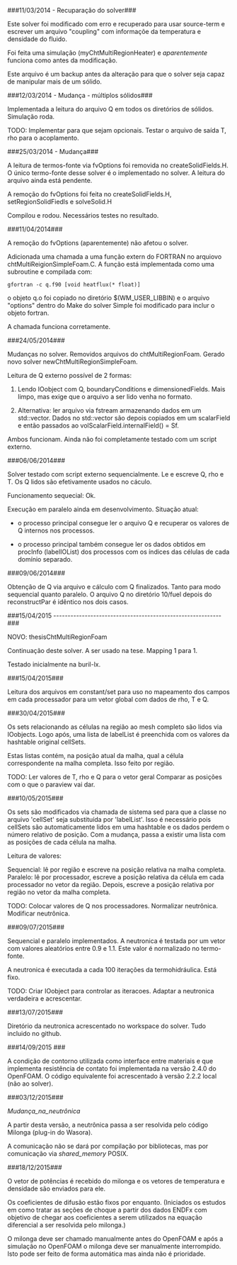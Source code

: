 ###11/03/2014 - Recuparação do solver###

Este solver foi modificado com erro e recuperado para usar source-term 
e escrever um arquivo "coupling" com informaçõe da temperatura 
e densidade do fluido.

Foi feita uma simulação (myChtMultiRegionHeater) e *aparentemente* 
funciona como antes da modificação.

Este arquivo é um backup antes da alteração para que o solver seja 
capaz de manipular mais de um sólido.

###12/03/2014 - Mudança - múltiplos sólidos###

Implementada a leitura do arquivo Q em todos os diretórios de sólidos.
Simulação roda.

TODO: Implementar para que sejam opcionais.
      Testar o arquivo de saída T, rho para o acoplamento.

###25/03/2014 - Mudança###

A leitura de termos-fonte via fvOptions foi removida no 
createSolidFields.H. O único termo-fonte desse solver é o 
implementado no solver. A leitura do arquivo ainda está 
pendente.

A remoção do fvOptions foi feita no createSolidFields.H, 
setRegionSolidFiedls e solveSolid.H

Compilou e rodou. Necessários testes no resultado.

###11/04/2014###

A remoção do fvOptions (aparentemente) não afetou o 
solver.

Adicionada uma chamada a uma função extern do FORTRAN 
no arquiovo chtMultiReigionSimpleFoam.C. A função está 
implementada como uma subroutine e compilada com:

    gfortran -c q.f90 [void heatflux(* float)]

o objeto q.o foi copiado no diretório 
$(WM_USER_LIBBIN) e o arquivo "options" 
dentro do Make do solver Simple 
foi modificado para inclur o objeto fortran.

A chamada funciona corretamente.

###24/05/2014###

Mudanças no solver. Removidos arquivos do chtMultiRegionFoam.
Gerado novo solver newChtMultiRegionSimpleFoam.

Leitura de Q externo possível de 2 formas:

1. Lendo IOobject com Q, boundaryConditions e dimensionedFields.
   Mais limpo, mas exige que o arquivo a ser lido venha no formato.

2. Alternativa: ler arquivo via fstream armazenando dados em um 
   std::vector. Dados no std::vector são depois copiados em um
   scalarField e então passados ao 
       volScalarField.internalField() = Sf.

Ambos funcionam. Ainda não foi completamente testado com um script 
externo.

###06/06/2014###

Solver testado com script externo sequencialmente. 
Le e escreve Q, rho e T. Os Q lidos são efetivamente usados no cáculo.

Funcionamento sequecial: Ok.

Execução em paralelo ainda em desenvolvimento. Situação atual:

* o processo principal consegue ler o arquivo Q e recuperar os 
valores de Q internos nos processos.

* o processo principal também consegue ler os dados obtidos 
em procInfo (labelIOList) dos processos com os índices das células 
de cada domínio separado.

###09/06/2014###

Obtenção de Q via arquivo e cálculo com Q finalizados.
Tanto para modo sequencial quanto paralelo.
O arquivo Q no diretório 10/fuel depois do reconstructPar 
é idêntico nos dois casos.

###15/04/2015 -----------------------------------------------------------###

NOVO: thesisChtMultiRegionFoam

Continuação deste solver. A ser usado na tese.
Mapping 1 para 1.

Testado inicialmente na buril-lx.

###15/04/2015###

Leitura dos arquivos em constant/set para uso no mapeamento dos campos
em cada processador para um vetor global com dados de rho, T e Q.

###30/04/2015###

Os sets relacionando as células na região ao mesh completo são lidos
via IOobjects.
Logo após, uma lista de labelList é preenchida com os valores da hashtable
original cellSets.

Estas listas contém, na posição atual da malha, qual a célula correspondente
na malha completa. Isso feito por região.

TODO: Ler valores de T, rho e Q para o vetor geral
      Comparar as posições com o que o paraview vai dar.
      
###10/05/2015###

Os sets são modificados via chamada de sistema sed para que a classe
no arquivo 'cellSet' seja substituída por 'labelList'. Isso é necessário
pois cellSets são automaticamente lidos em uma hashtable e os dados
perdem o número relativo de posição. Com a mudança, passa a existir uma
lista com as posições de cada célula na malha.

Leitura de valores:

Sequencial: lê por região e escreve na posição relativa na malha completa.
Paralelo: lê por processador, escreve a posição relativa da célula em cada
	  processador no vetor da região. Depois, escreve a posição relativa
	  por região no vetor da malha completa.

TODO: Colocar valores de Q nos processadores.
      Normalizar neutrônica.
      Modificar neutrônica.

###09/07/2015###

Sequencial e paralelo implementados.
A neutronica é testada por um vetor com valores aleatórios entre 0.9 e 1.1.
Este valor é normalizado no termo-fonte.

A neutronica é executada a cada 100 iterações da termohidráulica. Está fixo.

TODO: Criar IOobject para controlar as iteracoes.
      Adaptar a neutronica verdadeira e acrescentar.
     
###13/07/2015###

Diretório da neutronica acrescentado no workspace do solver.
Tudo incluido no github.

###14/09/2015 ###

A condição de contorno utilizada como interface entre materiais 
e que implementa resistência de contato foi implementada na 
versão 2.4.0 do OpenFOAM. O código equivalente foi acrescentado 
à versão 2.2.2 local (não ao solver).

###03/12/2015###

_Mudança_na_neutrônica_

A partir desta versão, a neutrônica passa a ser resolvida pelo
código Milonga (plug-in do Wasora).

A comunicação não se dará por compilação por bibliotecas, mas 
por comunicação via _shared_memory_ POSIX.

###18/12/2015###

O vetor de potências é recebido do milonga e os vetores 
de temperatura e densidade são enviados para ele.

Os coeficientes de difusão estão fixos por enquanto.
(Iniciados os estudos em como tratar as seções de choque 
a partir dos dados ENDFx com objetivo de chegar aos coeficientes 
a serem utilizados na equação diferencial a ser resolvida pelo 
milonga.)

O milonga deve ser chamado manualmente antes do OpenFOAM 
e após a simulação no OpenFOAM o milonga deve ser manualmente 
interrompido. Isto pode ser feito de forma automática mas 
ainda não é prioridade.

